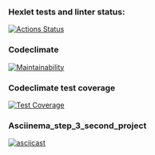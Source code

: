 ### Hexlet tests and linter status:
[![Actions Status](https://github.com/Aannddyy18/python-project-lvl2/workflows/hexlet-check/badge.svg)](https://github.com/Aannddyy18/python-project-lvl2/actions)

### Codeclimate
[![Maintainability](https://api.codeclimate.com/v1/badges/acf1bd2724d0840461fa/maintainability)](https://codeclimate.com/github/Aannddyy18/python-project-lvl2/maintainability)

### Codeclimate test coverage
[![Test Coverage](https://api.codeclimate.com/v1/badges/acf1bd2724d0840461fa/test_coverage)](https://codeclimate.com/github/Aannddyy18/python-project-lvl2/test_coverage)


### Asciinema_step_3_second_project
[![asciicast](https://asciinema.org/a/yPtTC6aR22tPWbynSPtws0Kvo.png)](https://asciinema.org/a/yPtTC6aR22tPWbynSPtws0Kvo)
